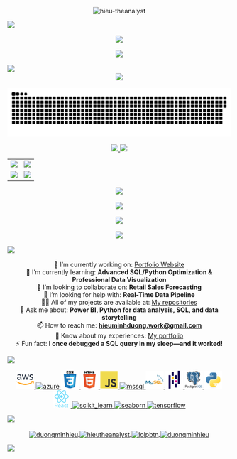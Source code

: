 <p align="center">
  <img 
    src="https://komarev.com/ghpvc/?username=hieu-theanalyst&label=Profile%20views&color=ff69b4&style=flat" 
    alt="hieu-theanalyst" 
    width="150"
  />
</p>
<img src="https://user-images.githubusercontent.com/73097560/115834477-dbab4500-a447-11eb-908a-139a6edaec5c.gif">
<p align="center">
  <img src="https://readme-typing-svg.herokuapp.com?font=Fira+Code&size=35&duration=3000&pause=1000&color=36BCF7FF&center=true&vCenter=true&width=800&lines=Hello+World!+I'm+Hieu+Duong👋" />
</p>

<p align="center">
  <img src="https://readme-typing-svg.herokuapp.com/?lines=I%27m+a+Data+Analyst;I+work+with+SQL,+Python,+Power+BI;Passionate+about+turning+data+into+insights&center=true&color=%2336BCF7FF&size=22&width=1000">
</p>

<img src="https://user-images.githubusercontent.com/73097560/115834477-dbab4500-a447-11eb-908a-139a6edaec5c.gif">

<div align="center">
  <a href="https://github-trophies.vercel.app/?username=hieu-theanalyst" target="_blank">
    <img src="https://github-trophies.vercel.app/?username=hieu-theanalyst&theme=radical&margin-w=4&margin-h=4">
  </a>
</div>
  
![snake gif](https://github.com/hieu-theanalyst/hieu-theanalyst/blob/output/github-snake-dark.svg)

</div>


<div align="center">

  <!-- Activity Graph -->
  <a href="https://github-readme-activity-graph.vercel.app/graph?username=hieu-theanalyst">
    <img width="800" src="https://github-readme-activity-graph.vercel.app/graph?username=hieu-theanalyst&theme=nightowl">
  </a>

  <!-- Profile Details -->
  <a href="https://github-profile-summary-cards.vercel.app/api/cards/profile-details?username=hieu-theanalyst">
    <img width="800" src="https://github-profile-summary-cards.vercel.app/api/cards/profile-details?username=hieu-theanalyst&theme=radical"/>
  </a>

  <!-- Language and Commit Stats -->
  <table>
    <tr>
      <td>
        <a href="https://github-profile-summary-cards.vercel.app/api/cards/repos-per-language?username=hieu-theanalyst">
          <img src="https://github-profile-summary-cards.vercel.app/api/cards/repos-per-language?username=hieu-theanalyst&theme=radical"/>
        </a>
      </td>
      <td>
        <a href="https://github-profile-summary-cards.vercel.app/api/cards/most-commit-language?username=hieu-theanalyst">
          <img src="https://github-profile-summary-cards.vercel.app/api/cards/most-commit-language?username=hieu-theanalyst&theme=radical"/>
        </a>
      </td>
    </tr>
    <tr>
      <td>
        <a href="https://github-profile-summary-cards.vercel.app/api/cards/stats?username=hieu-theanalyst">
          <img src="https://github-profile-summary-cards.vercel.app/api/cards/stats?username=hieu-theanalyst&theme=radical"/>
        </a>
      </td>
      <td>
        <a href="https://github-profile-summary-cards.vercel.app/api/cards/productive-time?username=hieu-theanalyst">
          <img src="https://github-profile-summary-cards.vercel.app/api/cards/productive-time?username=hieu-theanalyst&theme=radical"/>
        </a>
      </td>
    </tr>
  </table>

</div>



<div align="center">

  <img src="https://nirzak-streak-stats.vercel.app/?user=hieu-theanalyst&theme=radical&hide_border=false" /><br/>

  <img src="https://github-contributor-stats.vercel.app/api?username=hieu-theanalyst&limit=5&theme=radical&combine_all_yearly_contributions=true" /><br/>

  <img src="https://github-readme-stats.vercel.app/api?username=hieu-theanalyst&theme=radical&hide_border=false&include_all_commits=true&count_private=true" /><br/>

  <img src="https://github-readme-stats.vercel.app/api/top-langs/?username=hieu-theanalyst&theme=radical&hide_border=false&include_all_commits=true&count_private=true&layout=compact" /><br/>

</div>

<img src="https://user-images.githubusercontent.com/73097560/115834477-dbab4500-a447-11eb-908a-139a6edaec5c.gif">

<div align="center">

🔭 I’m currently working on: [Portfolio Website](https://hieutheanalyst.netlify.app/)  
🌱 I’m currently learning: **Advanced SQL/Python Optimization & Professional Data Visualization**  
👯 I’m looking to collaborate on: **Retail Sales Forecasting**  
🤝 I’m looking for help with: **Real-Time Data Pipeline**  
 👨‍💻 All of my projects are available at: [My repositories](https://github.com/hieu-theanalyst?tab=repositories)  
💬 Ask me about: **Power BI, Python for data analysis, SQL, and data storytelling**  
 📫 How to reach me: **hieuminhduong.work@gmail.com**  
📄 Know about my experiences: [My portfolio](https://hieutheanalyst.netlify.app/resume)  
⚡ Fun fact: **I once debugged a SQL query in my sleep—and it worked!**  

</div>


<img src="https://user-images.githubusercontent.com/73097560/115834477-dbab4500-a447-11eb-908a-139a6edaec5c.gif">
 

<p align="center"> 
  <a href="https://aws.amazon.com" target="_blank" rel="noreferrer">
    <img src="https://raw.githubusercontent.com/devicons/devicon/master/icons/amazonwebservices/amazonwebservices-original-wordmark.svg" alt="aws" width="40" height="40"/> 
  </a> 
  <a href="https://azure.microsoft.com/en-in/" target="_blank" rel="noreferrer">
    <img src="https://www.vectorlogo.zone/logos/microsoft_azure/microsoft_azure-icon.svg" alt="azure" width="40" height="40"/> 
  </a> 
  <a href="https://www.w3schools.com/css/" target="_blank" rel="noreferrer">
    <img src="https://raw.githubusercontent.com/devicons/devicon/master/icons/css3/css3-original-wordmark.svg" alt="css3" width="40" height="40"/> 
  </a> 
  <a href="https://www.w3.org/html/" target="_blank" rel="noreferrer">
    <img src="https://raw.githubusercontent.com/devicons/devicon/master/icons/html5/html5-original-wordmark.svg" alt="html5" width="40" height="40"/> 
  </a> 
  <a href="https://developer.mozilla.org/en-US/docs/Web/JavaScript" target="_blank" rel="noreferrer">
    <img src="https://raw.githubusercontent.com/devicons/devicon/master/icons/javascript/javascript-original.svg" alt="javascript" width="40" height="40"/> 
  </a> 
  <a href="https://www.microsoft.com/en-us/sql-server" target="_blank" rel="noreferrer">
    <img src="https://www.svgrepo.com/show/303229/microsoft-sql-server-logo.svg" alt="mssql" width="40" height="40"/> 
  </a> 
  <a href="https://www.mysql.com/" target="_blank" rel="noreferrer">
    <img src="https://raw.githubusercontent.com/devicons/devicon/master/icons/mysql/mysql-original-wordmark.svg" alt="mysql" width="40" height="40"/> 
  </a> 
  <a href="https://pandas.pydata.org/" target="_blank" rel="noreferrer">
    <img src="https://raw.githubusercontent.com/devicons/devicon/2ae2a900d2f041da66e950e4d48052658d850630/icons/pandas/pandas-original.svg" alt="pandas" width="40" height="40"/> 
  </a> 
  <a href="https://www.postgresql.org" target="_blank" rel="noreferrer">
    <img src="https://raw.githubusercontent.com/devicons/devicon/master/icons/postgresql/postgresql-original-wordmark.svg" alt="postgresql" width="40" height="40"/> 
  </a> 
  <a href="https://www.python.org" target="_blank" rel="noreferrer">
    <img src="https://raw.githubusercontent.com/devicons/devicon/master/icons/python/python-original.svg" alt="python" width="40" height="40"/> 
  </a> 
  <a href="https://reactjs.org/" target="_blank" rel="noreferrer">
    <img src="https://raw.githubusercontent.com/devicons/devicon/master/icons/react/react-original-wordmark.svg" alt="react" width="40" height="40"/> 
  </a> 
  <a href="https://scikit-learn.org/" target="_blank" rel="noreferrer">
    <img src="https://upload.wikimedia.org/wikipedia/commons/0/05/Scikit_learn_logo_small.svg" alt="scikit_learn" width="40" height="40"/> 
  </a> 
  <a href="https://seaborn.pydata.org/" target="_blank" rel="noreferrer">
    <img src="https://seaborn.pydata.org/_images/logo-mark-lightbg.svg" alt="seaborn" width="40" height="40"/> 
  </a> 
  <a href="https://www.tensorflow.org" target="_blank" rel="noreferrer">
    <img src="https://www.vectorlogo.zone/logos/tensorflow/tensorflow-icon.svg" alt="tensorflow" width="40" height="40"/> 
  </a> 
</p>


<img src="https://user-images.githubusercontent.com/73097560/115834477-dbab4500-a447-11eb-908a-139a6edaec5c.gif">


<p align="center">
  <a href="https://twitter.com/duonqminhieu" target="blank">
    <img align="center" src="https://raw.githubusercontent.com/rahuldkjain/github-profile-readme-generator/master/src/images/icons/Social/twitter.svg" alt="duonqminhieu" height="30" width="40" />
  </a>
  <a href="https://linkedin.com/in/hieutheanalyst" target="blank">
    <img align="center" src="https://raw.githubusercontent.com/rahuldkjain/github-profile-readme-generator/master/src/images/icons/Social/linked-in-alt.svg" alt="hieutheanalyst" height="30" width="40" />
  </a>
  <a href="https://fb.com/lolpbtn" target="blank">
    <img align="center" src="https://raw.githubusercontent.com/rahuldkjain/github-profile-readme-generator/master/src/images/icons/Social/facebook.svg" alt="lolpbtn" height="30" width="40" />
  </a>
  <a href="https://instagram.com/duonqminhieu" target="blank">
    <img align="center" src="https://raw.githubusercontent.com/rahuldkjain/github-profile-readme-generator/master/src/images/icons/Social/instagram.svg" alt="duonqminhieu" height="30" width="40" />
  </a>
</p>

<img src="https://user-images.githubusercontent.com/73097560/115834477-dbab4500-a447-11eb-908a-139a6edaec5c.gif">


 

